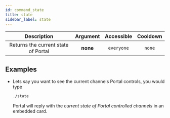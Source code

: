 ```yaml
---
id: command_state
title: state
sidebar_label: state
---
```


|             Description             | Argument | Accessible | Cooldown |
| :---------------------------------: | :------: | :--------: | :------: |
| Returns the current state of Portal | __none__ | `everyone` |  `none`  |

## Examples

* Lets say you want to see the current channels Portal controls, you would type
    ```bash
    ./state
    ```

    Portal will reply with the _current state of Portal controlled channels_ in an embedded card.
